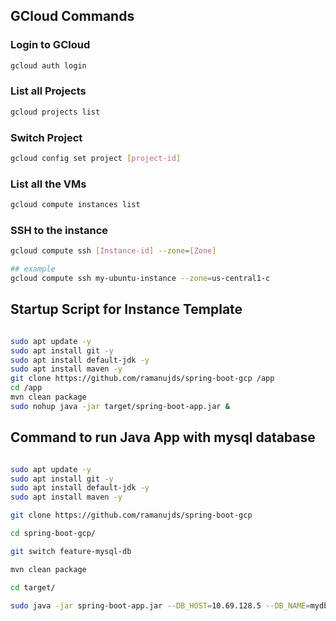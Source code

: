 ## GCloud Commands

### Login to GCloud

```bash
gcloud auth login
```

### List all Projects

```bash
gcloud projects list
```

### Switch Project

```bash
gcloud config set project [project-id]
```


### List all the VMs

```bash
gcloud compute instances list
```

### SSH to the instance

```bash
gcloud compute ssh [Instance-id] --zone=[Zone]

## example
gcloud compute ssh my-ubuntu-instance --zone=us-central1-c

```


## Startup Script for Instance Template 

```bash

sudo apt update -y
sudo apt install git -y
sudo apt install default-jdk -y
sudo apt install maven -y
git clone https://github.com/ramanujds/spring-boot-gcp /app
cd /app
mvn clean package
sudo nohup java -jar target/spring-boot-app.jar &

```

## Command to run Java App with mysql database

```bash

sudo apt update -y
sudo apt install git -y
sudo apt install default-jdk -y
sudo apt install maven -y

git clone https://github.com/ramanujds/spring-boot-gcp

cd spring-boot-gcp/

git switch feature-mysql-db

mvn clean package

cd target/

sudo java -jar spring-boot-app.jar --DB_HOST=10.69.128.5 --DB_NAME=mydb --DB_PORT=3306 --DB_USER=root --DB_PASSWORD=password

```





